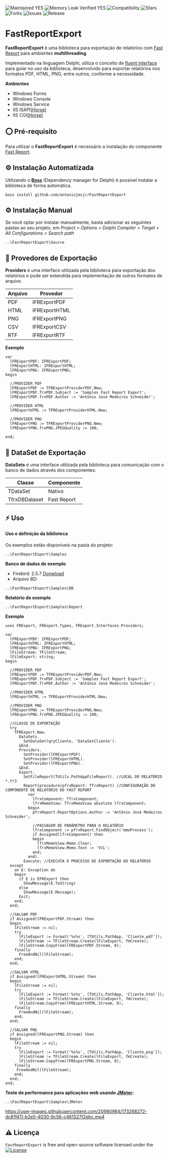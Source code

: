 ![Maintained YES](https://img.shields.io/badge/Maintained%3F-yes-green.svg?style=flat-square&color=important)
![Memory Leak Verified YES](https://img.shields.io/badge/Memory%20Leak%20Verified%3F-yes-green.svg?style=flat-square&color=important)
![Compatibility](https://img.shields.io/badge/Compatibility-VCL,%20Firemonkey,%20DataSnap,%20Horse,%20RDW,%20RADServer-blue.svg?style=flat-square)
![Stars](https://img.shields.io/github/stars/antoniojmsjr/FastReportExport.svg?style=flat-square)
![Forks](https://img.shields.io/github/forks/antoniojmsjr/FastReportExport.svg?style=flat-square)
![Issues](https://img.shields.io/github/issues/antoniojmsjr/FastReportExport.svg?style=flat-square&color=blue)
![Release](https://img.shields.io/github/v/release/antoniojmsjr/FastReportExport?label=Latest%20release&style=flat-square&color=important)

# FastReportExport

**FastReportExport** é uma biblioteca para exportação de relatórios com [Fast Report](https://www.fast-report.com) para ambientes **multithreading**.

Implementado na linguagem Delphi, utiliza o conceito de [fluent interface](https://en.wikipedia.org/wiki/Fluent_interface) para guiar no uso da biblioteca, desenvolvido para exportar relatórios nos formatos PDF, HTML, PNG, entre outros, conforme a necessidade.

**Ambientes**

* Windows Forms
* Windows Console
* Windows Service
* IIS ISAPI[(Horse)](https://github.com/HashLoad/horse)
* IIS CGI[(Horse)](https://github.com/HashLoad/horse)

## ⭕ Pré-requisito

Para utilizar o **FastReportExport** é necessário a instalação do componente [Fast Report](https://www.fast-report.com).

## ⚙️ Instalação Automatizada

Utilizando o [**Boss**](https://github.com/HashLoad/boss/releases/latest) (Dependency manager for Delphi) é possível instalar a biblioteca de forma automática.

```
boss install github.com/antoniojmsjr/FastReportExport
```

## ⚙️ Instalação Manual

Se você optar por instalar manualmente, basta adicionar as seguintes pastas ao seu projeto, em *Project > Options > Delphi Compiler > Target > All Configurations > Search path*

```
..\FastReportExport\Source
```

## 🧬 Provedores de Exportação

**Providers** é uma interface utilizada pela biblioteca para exportação dos relatórios e pode ser extendida para implementação de outros formatos de arquivo.

| Arquivo | Provedor |
|---|---|
| PDF | IFRExportPDF |
| HTML | IFRExportHTML |
| PNG | IFRExportPNG |
| CSV | IFRExportCSV |
| RTF | IFRExportRTF |

**Exemplo**

```delphi
var
  lFRExportPDF: IFRExportPDF;
  lFRExportHTML: IFRExportHTML;
  lFRExportPNG: IFRExportPNG;
begin

  //PROVIDER PDF
  lFRExportPDF := TFRExportProviderPDF.New;
  lFRExportPDF.frxPDF.Subject := 'Samples Fast Report Export';
  lFRExportPDF.frxPDF.Author := 'Antônio José Medeiros Schneider';

  //PROVIDER HTML
  lFRExportHTML := TFRExportProviderHTML.New;

  //PROVIDER PNG
  lFRExportPNG := TFRExportProviderPNG.New;
  lFRExportPNG.frxPNG.JPEGQuality := 100;
  
end;
```

## 🧬 DataSet de Exportação

**DataSets** é uma interface utilizada pela biblioteca para comunicação com o banco de dados através dos componentes:

| Classe | Componente |
|---|---|
| TDataSet | Nativo |
| TfrxDBDataset | Fast Report |

## ⚡️ Uso

#### Uso e definição da biblioteca

Os exemplos estão disponíveis na pasta do projeto:

```
..\FastReportExport\Samples
```

**Banco de dados de exemplo**

* Firebird: 2.5.7 [Donwload](http://sourceforge.net/projects/firebird/files/firebird-win32/2.5.7-Release/Firebird-2.5.7.27050_0_Win32.exe/download)
* Arquivo BD: 
```
..\FastReportExport\Samples\DB
```

**Relatório de exemplo**

```
..\FastReportExport\Samples\Report
```
**Exemplo**

```delphi
uses FRExport, FRExport.Types, FRExport.Interfaces.Providers;

var
  lFRExportPDF: IFRExportPDF;
  lFRExportHTML: IFRExportHTML;
  lFRExportPNG: IFRExportPNG;
  lFileStream: TFileStream;
  lFileExport: string;
begin

  //PROVIDER PDF
  lFRExportPDF := TFRExportProviderPDF.New;
  lFRExportPDF.frxPDF.Subject := 'Samples Fast Report Export';
  lFRExportPDF.frxPDF.Author := 'Antônio José Medeiros Schneider';

  //PROVIDER HTML
  lFRExportHTML := TFRExportProviderHTML.New;

  //PROVIDER PNG
  lFRExportPNG := TFRExportProviderPNG.New;
  lFRExportPNG.frxPNG.JPEGQuality := 100;

  //CLASSE DE EXPORTAÇÃO
  try
    TFRExport.New.
      DataSets.
        SetDataSet(qryCliente, 'DataSetCliente').
      &End.
      Providers.
        SetProvider(lFRExportPDF).
        SetProvider(lFRExportHTML).
        SetProvider(lFRExportPNG).
      &End.
      Export.
        SetFileReport(TUtils.PathAppFileReport). //LOCAL DO RELATÓRIO *.fr3
        Report(procedure(pfrxReport: TfrxReport) //CONFIGURAÇÃO DO COMPONENTE DE RELATÓRIO DO FAST REPORT
          var
            lfrxComponent: TfrxComponent;
            lfrxMemoView: TfrxMemoView absolute lfrxComponent;
          begin
            pfrxReport.ReportOptions.Author := 'Antônio José Medeiros Schneider';

            //PASSAGEM DE PARÂMETRO PARA O RELATÓRIO
            lfrxComponent := pfrxReport.FindObject('mmoProcess');
            if Assigned(lfrxComponent) then
            begin
              lfrxMemoView.Memo.Clear;
              lfrxMemoView.Memo.Text := 'VCL';
            end;
          end).
        Execute; //EXECUTA O PROCESSO DE EXPORTAÇÃO DO RELATÓRIO
  except
    on E: Exception do
    begin
      if E is EFRExport then
        ShowMessage(E.ToString)
      else
        ShowMessage(E.Message);
      Exit;
    end;
  end;

  //SALVAR PDF
  if Assigned(lFRExportPDF.Stream) then
  begin
    lFileStream := nil;
    try
      lFileExport := Format('%s%s', [TUtils.PathApp, 'Cliente.pdf']);
      lFileStream := TFileStream.Create(lFileExport, fmCreate);
      lFileStream.CopyFrom(lFRExportPDF.Stream, 0);
    finally
      FreeAndNil(lFileStream);
    end;
  end;

  //SALVAR HTML
  if Assigned(lFRExportHTML.Stream) then
  begin
    lFileStream := nil;
    try
      lFileExport := Format('%s%s', [TUtils.PathApp, 'Cliente.html']);
      lFileStream := TFileStream.Create(lFileExport, fmCreate);
      lFileStream.CopyFrom(lFRExportHTML.Stream, 0);
    finally
      FreeAndNil(lFileStream);
    end;
  end;

  //SALVAR PNG
  if Assigned(lFRExportPNG.Stream) then
  begin
    lFileStream := nil;
    try
      lFileExport := Format('%s%s', [TUtils.PathApp, 'Cliente.png']);
      lFileStream := TFileStream.Create(lFileExport, fmCreate);
      lFileStream.CopyFrom(lFRExportPNG.Stream, 0);
    finally
     FreeAndNil(lFileStream);
    end;
  end;
end;
```

**Teste de performance para aplicações web usando [JMeter](https://jmeter.apache.org/):**

```
..\FastReportExport\Samples\JMeter
```


https://user-images.githubusercontent.com/20980984/173268272-dc81f411-b2e5-4030-8c56-c461527f2ebc.mp4



## ⚠️ Licença
`FastReportExport` is free and open-source software licensed under the [![License](https://img.shields.io/badge/license-Apache%202-blue.svg)](https://github.com/antoniojmsjr/Horse-IPGeoLocation/blob/master/LICENSE)

